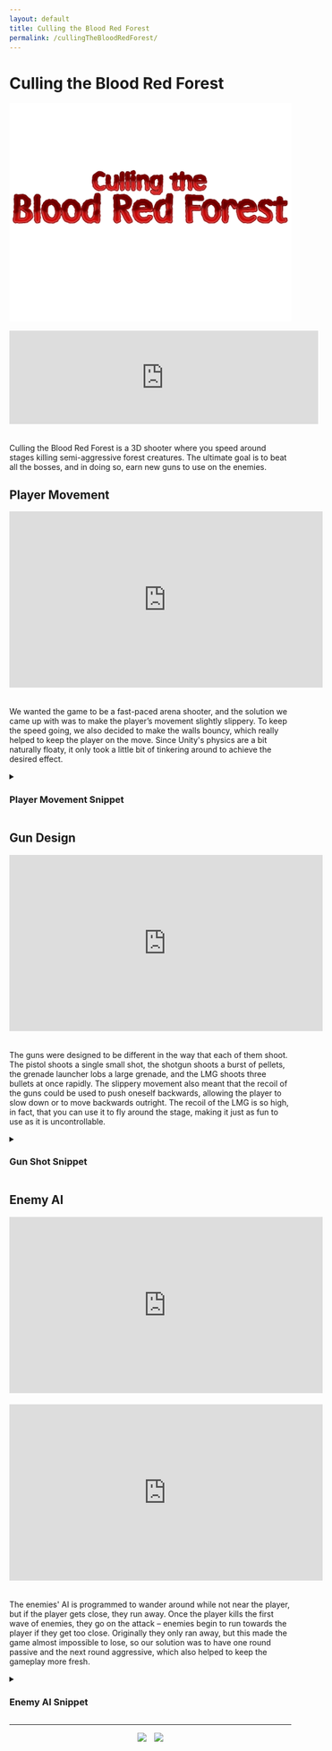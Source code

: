 ```yaml
---
layout: default
title: Culling the Blood Red Forest
permalink: /cullingTheBloodRedForest/
---
```

<link rel="shortcut icon" type="image/x-icon" href="./images/favicon.ico">

<h1 id="titleSection"></h1>

# Culling the Blood Red Forest
![image](./images/cullingTheBloodRedForestIcon2.jpg)

<iframe src="https://itch.io/embed/1321167" height="167" width="552" frameborder="0" style="display: block; margin:auto; padding-bottom: 20px;"><a href="https://cameronlevine.itch.io/culling-the-blood-red-forest">Culling the Blood Red Forest by cameronlevine</a></iframe>

Culling the Blood Red Forest is a 3D shooter where you speed around stages killing semi-aggressive forest creatures. The ultimate goal is to beat all the bosses, and in doing so, earn new guns to use on the enemies. 

## Player Movement
<iframe width="560" height="315" src="https://www.youtube.com/embed/mU8238j0IeA" title="YouTube video player" frameborder="0" allow="accelerometer; autoplay; clipboard-write; encrypted-media; gyroscope; picture-in-picture" allowfullscreen style="display: block; margin: auto; padding-bottom: 20px;"></iframe>

We wanted the game to be a fast-paced arena shooter, and the solution we came up with was to make the player’s movement slightly slippery. To keep the speed going, we also decided to make the walls bouncy, which really helped to keep the player on the move. Since Unity's physics are a bit naturally floaty, it only took a little bit of tinkering around to achieve the desired effect. 

<details><summary><h3><a style="cursor: pointer;">Player Movement Snippet</a></h3></summary>
{% highlight csharp %}
void FixedUpdate()
    {
        playerX = transform.forward;
        playerRight = transform.right;

        //move the player if the "wasd" keys are pressed, using acceleration to simulate slippery physics
        if (Input.GetKey(KeyCode.W))
        {
            rb.AddForce(playerX.x * acceleration, 0, playerX.z * acceleration);
        }
        if (Input.GetKey(KeyCode.A))
        {
            rb.AddForce(-playerRight.x * acceleration, 0, -playerRight.z * acceleration);
        }
        if (Input.GetKey(KeyCode.S))
        {
            rb.AddForce(-playerX.x * acceleration, 0, -playerX.z * acceleration);
        }
        if (Input.GetKey(KeyCode.D))
        {
            rb.AddForce(playerRight.x * acceleration, 0, playerRight.z * acceleration);
        }
    }
{% endhighlight %}
</details>

## Gun Design
<iframe width="560" height="315" src="https://www.youtube.com/embed/Z0DqILvfO2U" title="YouTube video player" frameborder="0" allow="accelerometer; autoplay; clipboard-write; encrypted-media; gyroscope; picture-in-picture" allowfullscreen style="display: block; margin: auto; padding-bottom: 20px;"></iframe>

The guns were designed to be different in the way that each of them shoot. The pistol shoots a single small shot, the shotgun shoots a burst of pellets, the grenade launcher lobs a large grenade, and the LMG shoots three bullets at once rapidly. The slippery movement also meant that the recoil of the guns could be used to push oneself backwards, allowing the player to slow down or to move backwards outright. The recoil of the LMG is so high, in fact, that you can use it to fly around the stage, making it just as fun to use as it is uncontrollable. 

<details><summary><h3><a style="cursor: pointer;">Gun Shot Snippet</a></h3></summary>
{% highlight csharp %}
void FixedUpdate()
    {
        if (cooldownActivated && ammunition > 0 || infiniteAmmo == true) //if the player has shot and has infinite ammo...
        {
            cooldownSeconds -= Time.deltaTime;
            if(cooldownSeconds < 0) //...prevent shooting again for cooldownSeconds seconds;
            {
                cooldownActivated = false;
                cooldownSeconds = initialSeconds;
            }
        }
        else if (cooldownActivated && ammunition <= 0) //else if the player has shot and has no ammunition...
        {
            cooldownSeconds -= Time.deltaTime;
            if (cooldownSeconds < -2) //...prevent shooting again for cooldownSeconds seconds plus two seconds.
            {
                cooldownActivated = false;
                cooldownSeconds = initialSeconds;
                ammunition = initialAmmunition;
            }
        }
        if (Input.GetMouseButton(0) == true && cooldownActivated == false) //if the left mouse button is clicked and cooldown isn't activated...
        {
            shotSoundEffect.Play(0); //...play the gunshot sound effect...
            Rigidbody bullet;
            bullet = Instantiate(bulletObject, spawnLocation.transform.position, camera.transform.rotation); //...spawn a bullet...
            bullet.gameObject.transform.Rotate(bullet.gameObject.transform.rotation.x, customBulletRotation, 0); //...orient the bullet correctly...
            bullet.gameObject.GetComponent<MeshRenderer>().enabled = true; //...let the bullet be seen...
            bullet.gameObject.SetActive(true); //...activate the bullet...
            bullet.AddForce(camera.transform.forward * acceleration); //...add forward force to the bullet...

            player.GetComponent<Rigidbody>().AddForce(-camera.transform.forward.x*recoil, -camera.transform.forward.y*recoilY, -camera.transform.forward.z*recoil); //...apply recoil to the player...

            ammunition--; //...remove ammunition...

            cooldownActivated = true; //...and activate the cooldown.
        }
    }
{% endhighlight %}
</details>

## Enemy AI
<iframe width="560" height="315" src="https://www.youtube.com/embed/TaFPCp-oTN8" title="YouTube video player" frameborder="0" allow="accelerometer; autoplay; clipboard-write; encrypted-media; gyroscope; picture-in-picture" allowfullscreen style="display: block; margin: auto; padding-bottom: 20px;"></iframe>

<iframe width="560" height="315" src="https://www.youtube.com/embed/QZPnPXs7XdA" title="YouTube video player" frameborder="0" allow="accelerometer; autoplay; clipboard-write; encrypted-media; gyroscope; picture-in-picture" allowfullscreen style="display: block; margin: auto; padding-bottom: 20px;"></iframe>

The enemies' AI is programmed to wander around while not near the player, but if the player gets close, they run away. Once the player kills the first wave of enemies, they go on the attack – enemies begin to run towards the player if they get too close. Originally they only ran away, but this made the game almost impossible to lose, so our solution was to have one round passive and the next round aggressive, which also helped to keep the gameplay more fresh.

<details><summary><h3><a style="cursor: pointer;">Enemy AI Snippet</a></h3></summary>
{% highlight csharp %}

{% endhighlight %}
</details>

<hr>

<div style="text-align: center;">
  <a href="mailto:chaotixlevine@gmail.com"><img src="/./images/mail.png" style="height: 40px; margin: auto; padding-right: 10px;"></a>
  <a href="https://www.linkedin.com/in/cameron-levine-930242214"><img src="/./images/LI-In-Bug.png" style="height: 40px;"></a>
</div>
